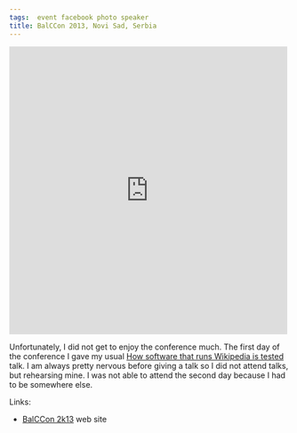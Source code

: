 ```yaml
---
tags:  event facebook photo speaker
title: BalCCon 2013, Novi Sad, Serbia
---
```

<iframe src="https://www.facebook.com/plugins/post.php?href=https%3A%2F%2Fwww.facebook.com%2Fmedia%2Fset%2F%3Fset%3Da.10154541719272290.1073741913.735252289%26type%3D3&width=500" width="500" height="518" style="border:none;overflow:hidden" scrolling="no" frameborder="0" allowTransparency="true"></iframe>

Unfortunately, I did not get to enjoy the conference much. The first day of the conference I gave my usual [How software that runs Wikipedia is tested](/how-software-that-runs-wikipedia-is-tested) talk. I am always pretty nervous before giving a talk so I did not attend talks, but rehearsing mine. I was not able to attend the second day because I had to be somewhere else.

Links:

- [BalCCon 2k13](https://2k13.balccon.org/congress/2013/wiki/index.php?title=BalCCon_06-07_September_2013) web site
